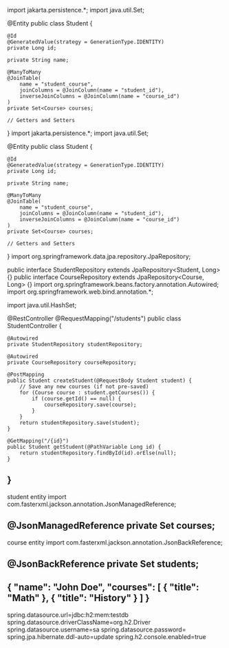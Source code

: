 import jakarta.persistence.*;
import java.util.Set;

@Entity
public class Student {

    @Id
    @GeneratedValue(strategy = GenerationType.IDENTITY)
    private Long id;

    private String name;

    @ManyToMany
    @JoinTable(
        name = "student_course",
        joinColumns = @JoinColumn(name = "student_id"),
        inverseJoinColumns = @JoinColumn(name = "course_id")
    )
    private Set<Course> courses;

    // Getters and Setters
}
import jakarta.persistence.*;
import java.util.Set;

@Entity
public class Student {

    @Id
    @GeneratedValue(strategy = GenerationType.IDENTITY)
    private Long id;

    private String name;

    @ManyToMany
    @JoinTable(
        name = "student_course",
        joinColumns = @JoinColumn(name = "student_id"),
        inverseJoinColumns = @JoinColumn(name = "course_id")
    )
    private Set<Course> courses;

    // Getters and Setters
}
import org.springframework.data.jpa.repository.JpaRepository;

public interface StudentRepository extends JpaRepository<Student, Long> {}
public interface CourseRepository extends JpaRepository<Course, Long> {}
import org.springframework.beans.factory.annotation.Autowired;
import org.springframework.web.bind.annotation.*;

import java.util.HashSet;

@RestController
@RequestMapping("/students")
public class StudentController {

    @Autowired
    private StudentRepository studentRepository;

    @Autowired
    private CourseRepository courseRepository;

    @PostMapping
    public Student createStudent(@RequestBody Student student) {
        // Save any new courses (if not pre-saved)
        for (Course course : student.getCourses()) {
            if (course.getId() == null) {
                courseRepository.save(course);
            }
        }
        return studentRepository.save(student);
    }

    @GetMapping("/{id}")
    public Student getStudent(@PathVariable Long id) {
        return studentRepository.findById(id).orElse(null);
    }
}
----------------------------------
student entity
import com.fasterxml.jackson.annotation.JsonManagedReference;

@JsonManagedReference
private Set<Course> courses;
----------------------------------
course entity
import com.fasterxml.jackson.annotation.JsonBackReference;

@JsonBackReference
private Set<Student> students;
---------------------------------
{
  "name": "John Doe",
  "courses": [
    { "title": "Math" },
    { "title": "History" }
  ]
}
------------------------------------
spring.datasource.url=jdbc:h2:mem:testdb
spring.datasource.driverClassName=org.h2.Driver
spring.datasource.username=sa
spring.datasource.password=
spring.jpa.hibernate.ddl-auto=update
spring.h2.console.enabled=true
